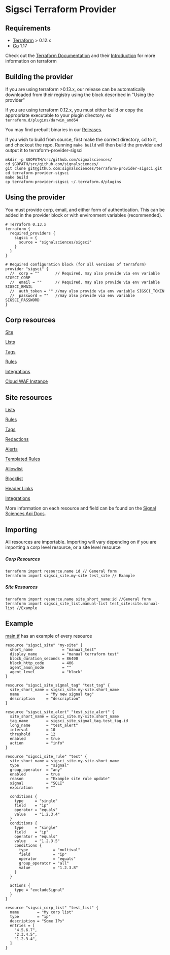 # Sigsci Terraform Provider


## Requirements
* [Terraform](https://www.terraform.io/downloads.html) > 0.12.x
* [Go](https://golang.org/doc/install) 1.17

Check out the [Terraform Documentation](https://www.terraform.io/docs/configuration/index.html) and their [Introduction](https://www.terraform.io/intro/index.html) for more information on terraform

## Building the provider
If you are using terraform >0.13.x, our release can be automatically downloaded from their registry using the block described in "Using the provider"
 

If you are using terraform 0.12.x, you must either build or copy the appropriate executable to your plugin directory. ex `terraform.d/plugins/darwin_amd64`

You may find prebuilt binaries in our [Releases](https://github.com/signalsciences/terraform-provider-sigsci/releases).

If you wish to build from source, first make the correct directory, cd to it, and checkout the repo.  Running `make build` will then build the provider and output it to terraform-provider-sigsci
```shell script
mkdir -p $GOPATH/src/github.com/signalsciences/
cd $GOPATH/src/github.com/signalsciences/
git clone git@github.com:signalsciences/terraform-provider-sigsci.git
cd terraform-provider-sigsci
make build
cp terraform-provider-sigsci ~/.terraform.d/plugins
```

## Using the provider
You must provide corp, email, and either form of authentication.  This can be added in the provider block or with environment variables (recommended).

```hcl-terraform
# Terraform 0.13.x
terraform {
  required_providers {
    sigsci = {
      source = "signalsciences/sigsci"
    }
  }
}

# Required configuration block (for all versions of terraform)
provider "sigsci" {
  //  corp = ""       // Required. may also provide via env variable SIGSCI_CORP
  //  email = ""      // Required. may also provide via env variable SIGSCI_EMAIL
  //  auth_token = "" //may also provide via env variable SIGSCI_TOKEN
  //  password = ""   //may also provide via env variable SIGSCI_PASSWORD
}
```
## Corp resources
[Site](https://github.com/signalsciences/terraform-provider-sigsci/blob/main/docs/resources/site.md)

[Lists](https://github.com/signalsciences/terraform-provider-sigsci/blob/main/docs/resources/corp_list.md)

[Tags](https://github.com/signalsciences/terraform-provider-sigsci/blob/main/docs/resources/corp_signal_tag.md)

[Rules](https://github.com/signalsciences/terraform-provider-sigsci/blob/main/docs/resources/corp_rule.md)

[Integrations](https://github.com/signalsciences/terraform-provider-sigsci/blob/main/docs/resources/corp_integration.md)

[Cloud WAF Instance](https://github.com/signalsciences/terraform-provider-sigsci/blob/main/docs/resources/corp_cloudwaf_instance.md)

## Site resources

[Lists](https://github.com/signalsciences/terraform-provider-sigsci/blob/main/docs/resources/site_list.md)

[Rules](https://github.com/signalsciences/terraform-provider-sigsci/blob/main/docs/resources/site_rule.md)

[Tags](https://github.com/signalsciences/terraform-provider-sigsci/blob/main/docs/resources/site_signal_tag.md)

[Redactions](https://github.com/signalsciences/terraform-provider-sigsci/blob/main/docs/resources/site_redaction.md)

[Alerts](https://github.com/signalsciences/terraform-provider-sigsci/blob/main/docs/resources/site_alert.md)

[Templated Rules](https://github.com/signalsciences/terraform-provider-sigsci/blob/main/docs/resources/site_templated_rule.md)

[Allowlist](https://github.com/signalsciences/terraform-provider-sigsci/blob/main/docs/resources/site_allowlist.md)

[Blocklist](https://github.com/signalsciences/terraform-provider-sigsci/blob/main/docs/resources/site_blocklist.md)

[Header Links](https://github.com/signalsciences/terraform-provider-sigsci/blob/main/docs/resources/site_header_link.md)

[Integrations](https://github.com/signalsciences/terraform-provider-sigsci/blob/main/docs/resources/site_integration.md)

More information on each resource and field can be found on the [Signal Sciences Api Docs](https://docs.signalsciences.net/api/).


## Importing

All resources are importable. Importing will vary depending on if you are importing a corp level resource, or a site level resource
##### Corp Resources
```hcl-terraform
terraform import resource.name id // General form
terraform import sigsci_site.my-site test_site // Example
```

##### Site Resources
```hcl-terraform
terraform import resource.name site_short_name:id //General form
terraform import sigsci_site_list.manual-list test_site:site.manual-list //Example
```


## Example
[main.tf](https://github.com/signalsciences/terraform-provider-sigsci/blob/main/main.tf) has an example of every resource 
```hcl-terraform
resource "sigsci_site" "my-site" {
  short_name             = "manual_test"
  display_name           = "manual terraform test"
  block_duration_seconds = 86400
  block_http_code        = 406
  agent_anon_mode        = ""
  agent_level            = "block"
}

resource "sigsci_site_signal_tag" "test_tag" {
  site_short_name = sigsci_site.my-site.short_name
  name            = "My new signal tag"
  description     = "description"
}

resource "sigsci_site_alert" "test_site_alert" {
  site_short_name = sigsci_site.my-site.short_name
  tag_name        = sigsci_site_signal_tag.test_tag.id
  long_name       = "test_alert"
  interval        = 10
  threshold       = 12
  enabled         = true
  action          = "info"
}

resource "sigsci_site_rule" "test" {
  site_short_name = sigsci_site.my-site.short_name
  type            = "signal"
  group_operator  = "any"
  enabled         = true
  reason          = "Example site rule update"
  signal          = "SQLI"
  expiration      = ""

  conditions {
    type     = "single"
    field    = "ip"
    operator = "equals"
    value    = "1.2.3.4"
  }
  conditions {
    type     = "single"
    field    = "ip"
    operator = "equals"
    value    = "1.2.3.5"
    conditions {
      type           = "multival"
      field          = "ip"
      operator       = "equals"
      group_operator = "all"
      value          = "1.2.3.8"
    }
  }

  actions {
    type = "excludeSignal"
  }
}

resource "sigsci_corp_list" "test_list" {
  name        = "My corp list"
  type        = "ip"
  description = "Some IPs"
  entries = [
    "4.5.6.7",
    "2.3.4.5",
    "1.2.3.4",
  ]
}

```
